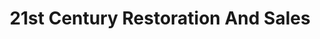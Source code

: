---
title: "21st Century Restoration And Sales"
url: /dingmans-ferry/21st-century-restoration-and-sales/
shop: Autowerkstatt
---